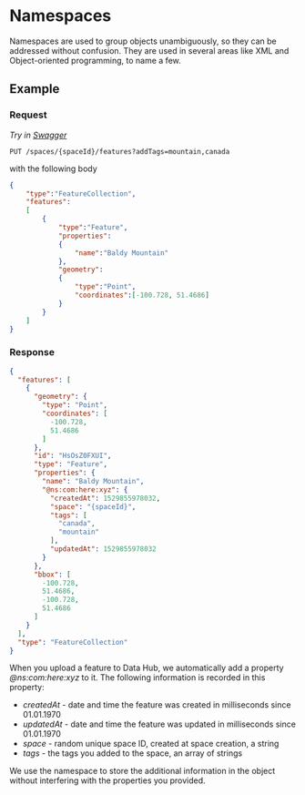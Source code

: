 # Namespaces

Namespaces are used to group objects unambiguously, so they can be addressed without confusion. They are used in several areas like XML and Object-oriented programming, to name a few.

## Example

### Request

*Try in [Swagger](https://xyz.api.here.com/hub/static/swagger/#/Edit_Features)*

```HTTP
PUT /spaces/{spaceId}/features?addTags=mountain,canada
```

with the following body

```JSON
{
    "type":"FeatureCollection",
    "features":
    [
	    {
	    	"type":"Feature",
	    	"properties":
	    	{
	    		"name":"Baldy Mountain"
	    	},
	    	"geometry":
	    	{
	    		"type":"Point",
	    		"coordinates":[-100.728, 51.4686]
	    	}
	    }
	]
}
```

### Response

```JSON
{
  "features": [
    {
      "geometry": {
        "type": "Point",
        "coordinates": [
          -100.728,
          51.4686
        ]
      },
      "id": "HsOsZ0FXUI",
      "type": "Feature",
      "properties": {
        "name": "Baldy Mountain",
        "@ns:com:here:xyz": {
          "createdAt": 1529855978032,
          "space": "{spaceId}",
          "tags": [
            "canada",
            "mountain"
          ],
          "updatedAt": 1529855978032
        }
      },
      "bbox": [
        -100.728,
        51.4686,
        -100.728,
        51.4686
      ]
    }
  ],
  "type": "FeatureCollection"
}
```

When you upload a feature to Data Hub, we automatically add a property *@ns:com:here:xyz* to it. The following information is recorded in this property:

+ *createdAt* - date and time the feature was created in milliseconds since 01.01.1970
+ *updatedAt* - date and time the feature was updated in milliseconds since 01.01.1970
+ *space* - random unique space ID, created at space creation, a string
+ *tags* - the tags you added to the space, an array of strings

We use the namespace to store the additional information in the object without interfering with the properties you provided.